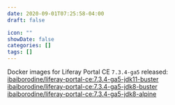 ```yaml
---
date: 2020-09-01T07:25:58-04:00
draft: false

icon: ""
showDate: false
categories: []
tags: []
---
```


Docker images for Liferay Portal CE `7.3.4-ga5` released:  
[ibaiborodine/liferay-portal-ce:7.3.4-ga5-jdk11-buster](https://hub.docker.com/layers/ibaiborodine/liferay-portal-ce/7.3.4-ga5-jdk11-buster/images/sha256-c7078a989a3154b2d280db3477009b046e457b8e986d69819881b7e92bf9b540?context=explore)  
[ibaiborodine/liferay-portal-ce:7.3.4-ga5-jdk8-buster](https://hub.docker.com/layers/ibaiborodine/liferay-portal-ce/7.3.4-ga5-jdk8-buster/images/sha256-d293ab025c0aedf0beb84b92063e00c0acd3e9a9727d30e0a25988ea3bac123e?context=explore)  
[ibaiborodine/liferay-portal-ce:7.3.4-ga5-jdk8-alpine](https://hub.docker.com/layers/ibaiborodine/liferay-portal-ce/7.3.4-ga5-jdk8-alpine/images/sha256-9c80e24cc0b0727746521dbf36ca85ca5a7b4679ac37a338b71dd4171a49debd?context=explore)  